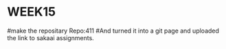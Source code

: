 # WEEK15
#make the repositary Repo:411
#And turned it into a git page and uploaded the link to sakaai assignments.
